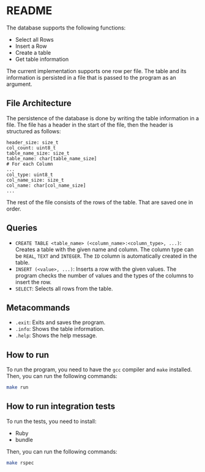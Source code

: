 # README

The database supports the following functions:
 - Select all Rows
 - Insert a Row
 - Create a table
 - Get table information

The current implementation supports one row per file. The table and its information is persisted in a file that is passed to the program as an argument.

## File Architecture

The persistence of the database is done by writing the table information in a file. The file has a header in the start of the file, then the header is structured as follows:
```
header_size: size_t
col_count: uint8_t
table_name_size: size_t
table_name: char[table_name_size]
# For each Column
...
col_type: uint8_t
col_name_size: size_t
col_name: char[col_name_size]
...
```

The rest of the file consists of the rows of the table. That are saved one in order.

## Queries
- `CREATE TABLE <table_name> (<column_name>:<column_type>, ...)`: Creates a table with the given name and column. The column type can be `REAL`, `TEXT` and `INTEGER`. The `ID` column is automatically created in the table.
- `INSERT (<value>, ...)`: Inserts a row with the given values. The program checks the number of values and the types of the columns to insert the row.
- `SELECT`: Selects all rows from the table.

## Metacommands
- `.exit`: Exits and saves the program.
- `.info`: Shows the table information.
- `.help`: Shows the help message.

## How to run
To run the program, you need to have the `gcc` compiler and `make` installed. Then, you can run the following commands:

```bash
make run
```

## How to run integration tests
To run the tests, you need to install:
- Ruby
- bundle

Then, you can run the following commands:

```bash
make rspec
```